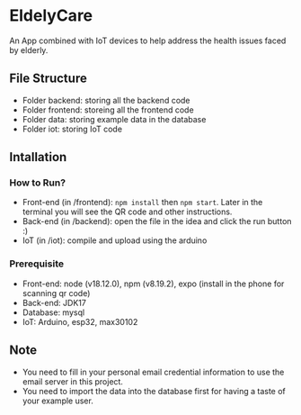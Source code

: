 # EldelyCare
An App combined with IoT devices to help address the health issues faced by elderly.

## File Structure
- Folder backend: storing all the backend code
- Folder frontend: storeing all the frontend code
- Folder data: storing example data in the database
- Folder iot: storing IoT code
  
## Intallation

### How to Run?
- Front-end (in /frontend): `npm install` then `npm start`. Later in the terminal you will see the QR code and other instructions.
- Back-end (in /backend): open the file in the idea and click the run button :)
- IoT (in /iot): compile and upload using the arduino

### Prerequisite
- Front-end: node (v18.12.0), npm (v8.19.2), expo (install in the phone for scanning qr code)
- Back-end: JDK17
- Database: mysql
- IoT: Arduino, esp32, max30102

## Note
- You need to fill in your personal email credential information to use the email server in this project.
- You need to import the data into the database first for having a taste of your example user.
